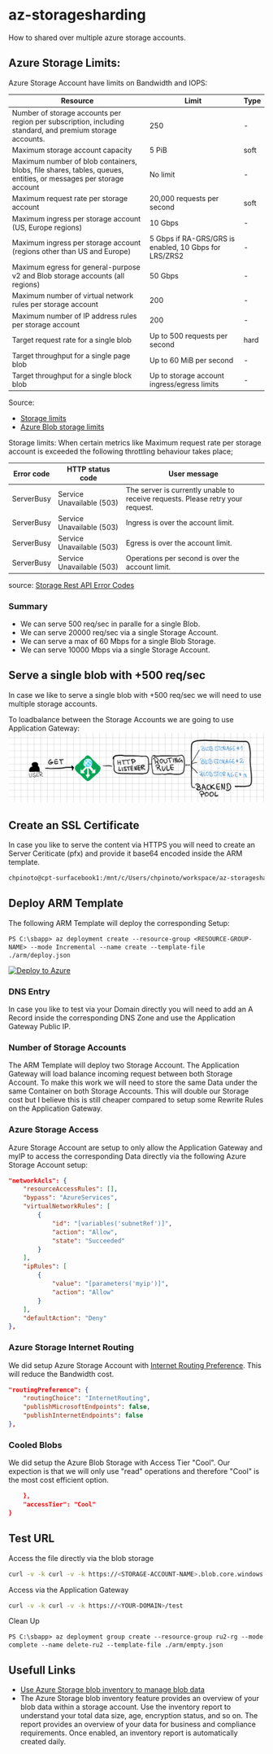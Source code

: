 # az-storagesharding
How to shared over multiple azure storage accounts.

## Azure Storage Limits:
Azure Storage Account have limits on Bandwidth and IOPS:

|Resource|Limit|Type|
|---|----|---|
|Number of storage accounts per region per subscription, including standard, and premium storage accounts.|250|-|
|Maximum storage account capacity|5 PiB|soft|
|Maximum number of blob containers, blobs, file shares, tables, queues, entities, or messages per storage account|No limit|-|
|Maximum request rate per storage account|20,000 requests per second|soft|
|Maximum ingress per storage account (US, Europe regions)|10 Gbps|-|
|Maximum ingress per storage account (regions other than US and Europe)|5 Gbps if RA-GRS/GRS is enabled, 10 Gbps for LRS/ZRS2|-|
|Maximum egress for general-purpose v2 and Blob storage accounts (all regions)|50 Gbps|-|
|Maximum number of virtual network rules per storage account|200|-|
|Maximum number of IP address rules per storage account|200|-|
|Target request rate for a single blob|Up to 500 requests per second|hard|
|Target throughput for a single page blob|Up to 60 MiB per second|-|
|Target throughput for a single block blob|Up to storage account ingress/egress limits|-|

Source:
- [Storage limits](https://docs.microsoft.com/en-us/azure/azure-resource-manager/management/azure-subscription-service-limits#storage-limits)
- [Azure Blob storage limits](https://docs.microsoft.com/en-us/azure/azure-resource-manager/management/azure-subscription-service-limits#azure-blob-storage-limits)

Storage limits:
When certain metrics like Maximum request rate per storage account is exceeded the following throttling behaviour takes place;

|Error code|HTTP status code|User message|
|--|--|--|
|ServerBusy|Service Unavailable (503)|The server is currently unable to receive requests. Please retry your request.|
|ServerBusy|Service Unavailable (503)|Ingress is over the account limit.|
|ServerBusy|Service Unavailable (503)|Egress is over the account limit.|
|ServerBusy|Service Unavailable (503)|Operations per second is over the account limit.|

source: [Storage Rest API Error Codes](https://docs.microsoft.com/en-us/rest/api/storageservices/common-rest-api-error-codes)

### Summary

- We can serve 500 req/sec in paralle for a single Blob.
- We can serve 20000 req/sec via a single Storage Account.
- We can serve a max of 60 Mbps for a single Blob Storage.
- We can serve 10000 Mbps via a single Storage Account.

## Serve a single blob with +500 req/sec

In case we like to serve a single blob with +500 req/sec we will need to use multiple storage accounts.

To loadbalance between the Storage Accounts we are going to use Application Gateway:
![alt text](images/azss.001.png)


## Create an SSL Certificate

In case you like to serve the content via HTTPS you will need to create an Server Ceriticate (pfx) and provide it base64 encoded inside the ARM template.

~~~~bash
chpinoto@cpt-surfacebook1:/mnt/c/Users/chpinoto/workspace/az-storagesharding/ignore$ cat <DOMAIN>.pfx | base64 > <DOMAIN>.pfx.base64.txt
~~~~

## Deploy ARM Template

The following ARM Template will deploy the corresponding Setup:

~~~~pwsh
PS C:\sbapp> az deployment create --resource-group <RESOURCE-GROUP-NAME> --mode Incremental --name create --template-file ./arm/deploy.json
~~~~

[![Deploy to Azure](https://aka.ms/deploytoazurebutton)](https://portal.azure.com/#create/Microsoft.Template/uri/https%3A%2F%2Fraw.githubusercontent.com%2Fcpinotossi%2Faz-storagesharding%2Fmain%2Farm%2Fdeploy.json)


### DNS Entry

In case you like to test via your Domain directly you will need to add an A Record inside the corresponding DNS Zone and use the Application Gateway Public IP.

### Number of Storage Accounts

The ARM Template will deploy two Storage Account.
The Application Gateway will load balance incoming request between both Storage Account.
To make this work we will need to store the same Data under the same Container on both Storage Accounts.
This will double our Storage cost but I believe this is still cheaper compared to setup some Rewrite Rules on the Application Gateway.

### Azure Storage Access

Azure Storage Account are setup to only allow the Application Gateway and myIP to access the corresponding Data directly via the following Azure Storage Account setup:

~~~~json
"networkAcls": {
    "resourceAccessRules": [],
    "bypass": "AzureServices",
    "virtualNetworkRules": [
        {
            "id": "[variables('subnetRef')]",
            "action": "Allow",
            "state": "Succeeded"
        }
    ],
    "ipRules": [
        {
            "value": "[parameters('myip')]",
            "action": "Allow"
        }
    ],
    "defaultAction": "Deny"
},
~~~~

### Azure Storage Internet Routing

We did setup Azure Storage Account with [Internet Routing Preference](https://docs.microsoft.com/en-us/azure/storage/common/network-routing-preference). This will reduce the Bandwidth cost.

~~~~json
"routingPreference": {
    "routingChoice": "InternetRouting",
    "publishMicrosoftEndpoints": false,
    "publishInternetEndpoints": false
},
~~~~

### Cooled Blobs

We did setup the Azure Blob Storage with Access Tier "Cool".
Our expection is that we will only use "read" operations and therefore "Cool" is the most cost efficient option.

~~~~json
    },
    "accessTier": "Cool"
}
~~~~

## Test URL

Access the file directly via the blob storage

~~~~bash
curl -v -k curl -v -k https://<STORAGE-ACCOUNT-NAME>.blob.core.windows.net/test/test.txt
~~~~

Access via the Application Gateway

~~~~bash
curl -v -k curl -v -k https://<YOUR-DOMAIN>/test
~~~~

Clean Up

~~~~pwsh
PS C:\sbapp> az deployment group create --resource-group ru2-rg --mode complete --name delete-ru2 --template-file ./arm/empty.json
~~~~

## Usefull Links
- [Use Azure Storage blob inventory to manage blob data](https://docs.microsoft.com/en-us/azure/storage/blobs/blob-inventory)
 - The Azure Storage blob inventory feature provides an overview of your blob data within a storage account. Use the inventory report to understand your total data size, age, encryption status, and so on. The report provides an overview of your data for business and compliance requirements. Once enabled, an inventory report is automatically created daily.


